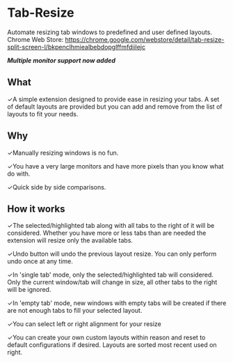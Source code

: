 Tab-Resize
==========

Automate resizing tab windows to predefined and user defined layouts. Chrome Web Store: https://chrome.google.com/webstore/detail/tab-resize-split-screen-l/bkpenclhmiealbebdopglffmfdiilejc

***Multiple monitor support now added***

What
--------
✓A simple extension designed to provide ease in resizing your tabs. A set of default layouts are provided but you can add and remove from the list of layouts to fit your needs. 

Why
-------
✓Manually resizing windows is no fun.

✓You have a very large monitors and have more pixels than you know what do with.

✓Quick side by side comparisons.

How it works
-------------------
✓The selected/highlighted tab along with all tabs to the right of it will be considered. Whether you have more or less tabs than are needed the extension will resize only the available tabs. 

✓Undo button will undo the previous layout resize. You can only perform undo once at any time.

✓In 'single tab' mode, only the selected/highlighted tab will considered. Only the current window/tab will change in size, all other tabs to the right will be ignored. 

✓In 'empty tab' mode, new windows with empty tabs will be created if there are not enough tabs to fill your selected layout. 

✓You can select left or right alignment for your resize

✓You can create your own custom layouts within reason and reset to default configurations if desired. Layouts are sorted most recent used on right.
